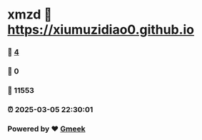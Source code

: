 # xmzd :link: https://xiumuzidiao0.github.io 
### :page_facing_up: [4](https://xiumuzidiao0.github.io/tag.html) 
### :speech_balloon: 0 
### :hibiscus: 11553 
### :alarm_clock: 2025-03-05 22:30:01 
### Powered by :heart: [Gmeek](https://github.com/Meekdai/Gmeek)

